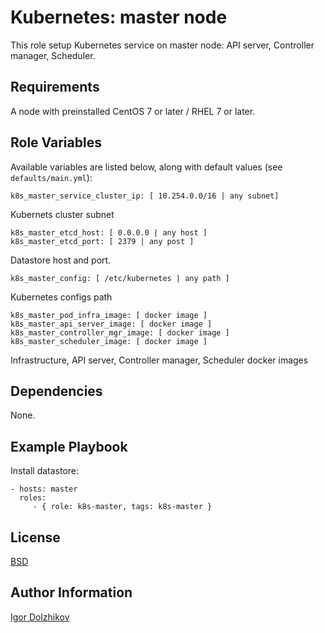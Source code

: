 Kubernetes: master node
=======================

This role setup Kubernetes service on master node: API server, Controller manager, Scheduler.

Requirements
------------

A node with preinstalled CentOS 7 or later / RHEL 7 or later.

Role Variables
--------------

Available variables are listed below, along with default values (see `defaults/main.yml`):

	k8s_master_service_cluster_ip: [ 10.254.0.0/16 | any subnet]

Kubernets cluster subnet

	k8s_master_etcd_host: [ 0.0.0.0 | any host ]
	k8s_master_etcd_port: [ 2379 | any post ]

Datastore host and port.

	k8s_master_config: [ /etc/kubernetes | any path ]

Kubernetes configs path

	k8s_master_pod_infra_image: [ docker image ]
	k8s_master_api_server_image: [ docker image ]
	k8s_master_controller_mgr_image: [ docker image ]
	k8s_master_scheduler_image: [ docker image ]

Infrastructure, API server, Controller manager, Scheduler docker images

Dependencies
------------

None.

Example Playbook
----------------

Install datastore:

    - hosts: master
      roles:
         - { role: k8s-master, tags: k8s-master }

License
-------

[BSD](https://github.com/takama/k8sdemo/blob/master/LICENSE)

Author Information
------------------

[Igor Dolzhikov](https://github.com/takama)
